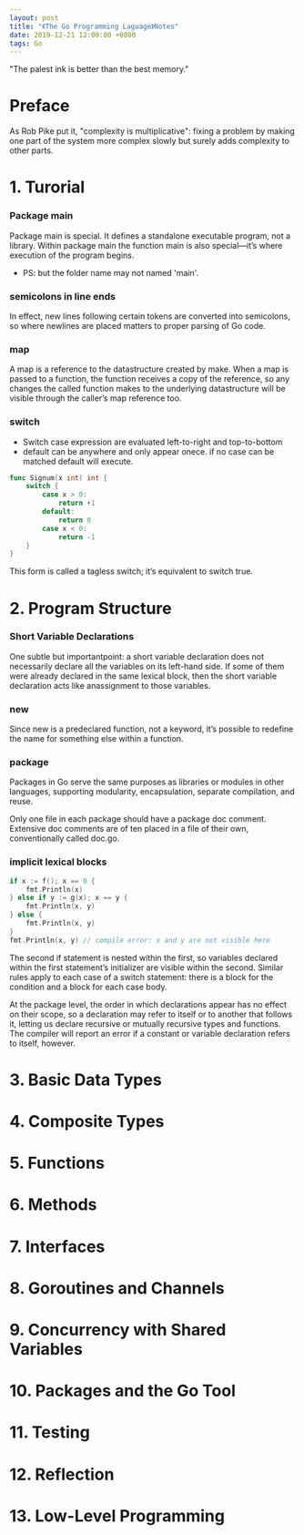 ```yaml
---
layout: post
title: "《The Go Programming Laguage》Notes"
date: 2019-12-21 12:00:00 +0800
tags: Go
---
```


"The palest ink is better than the best memory."

# Preface

As Rob Pike put it, "complexity is multiplicative": fixing a problem by making one part of the system more complex slowly but surely adds complexity to other parts.

# 1. Turorial

### Package main

Package main is special. It defines a standalone executable program, not a library. Within package main the function main is also special—it’s where execution of the program begins.

- PS: but the folder name may not named 'main'.

### semicolons in line ends

In effect, new lines following certain tokens are converted into semicolons, so where newlines are placed matters to proper parsing of Go code.

### map

A map is a reference to the datastructure created by make. When a map is passed to a function, the function receives a copy of the reference, so any changes the called function makes to the underlying datastructure will be visible through the caller’s map reference too.

### switch

- Switch case expression are evaluated left-to-right and top-to-bottom
- default can be anywhere and only appear onece. if no case can be matched default will execute.

```Go
func Signum(x int) int {
    switch {
        case x > 0:
            return +1
        default:
            return 0
        case x < 0:
            return -1
    }
}
```

This form is called a tagless switch; it’s equivalent to switch true.

# 2. Program Structure

### Short Variable Declarations

One subtle but importantpoint: a short variable declaration does not necessarily declare all the variables on its left-hand side. If some of them were already declared in the same lexical block, then the short variable declaration acts like anassignment to those variables.

### new

Since new is a predeclared function, not a keyword, it’s possible to redefine the name for something else within a function.

### package

Packages in Go serve the same purposes as libraries or modules in other languages, supporting modularity, encapsulation, separate compilation, and reuse.

Only one file in each package should have a package doc comment. Extensive doc comments are of ten placed in a file of their own, conventionally called doc.go.

### implicit lexical blocks

```Go
if x := f(); x == 0 {
    fmt.Println(x)
} else if y := g(x); x == y {
    fmt.Println(x, y)
} else {
    fmt.Println(x, y)
}
fmt.Println(x, y) // compile error: x and y are not visible here
```

The second if statement is nested within the first, so variables declared within the first statement’s initializer are visible within the second. Similar rules apply to each case of a switch statement: there is a block for the condition and a block for each case body.

At the package level, the order in which declarations appear has no effect on their scope, so a declaration may refer to itself or to another that follows it, letting us declare recursive or mutually recursive types and functions. The compiler will report an error if a constant or variable declaration refers to itself, however.

# 3. Basic Data Types

# 4. Composite Types

# 5. Functions

# 6. Methods

# 7. Interfaces

# 8. Goroutines and Channels

# 9. Concurrency with Shared Variables

# 10. Packages and the Go Tool

# 11. Testing

# 12. Reflection

# 13. Low-Level Programming
